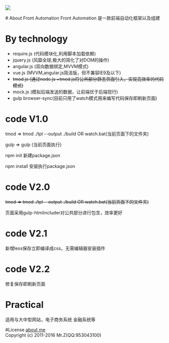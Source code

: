 <p><img src="http://wuzuoyi.com/123.png"></p>
# About Front Automation
Front Automation 是一款前端自动化框架以及组建

# By technology
<ul>
<li>require.js (代码模块化,利用脚本加载依赖)</li>
<li>jquery.js (风靡全球,极大的简化了对DOM的操作)</li>
<li>angular.js (双向数据绑定,MVVM模式)</li>
<li>vue.js (MVVM,angular.js简洁版，但不兼容IE9及以下)</li>
<li><del>tmod.js (通过node.js +tmod.js将公共部分静态页面引入，实现高效率的代码模式)</del></li>
<li>mock.js (模拟后端发送的数据，让前端优于后端现行) </li>
<li>gulp browser-sync(目前只用了watch模式用来编写代码保存即刷新页面)</li>
</ul>

# code V1.0
<p>tmod => tmod ./tpl --output ./build OR watch.bat(当前页面下的文件夹)</p>
<p>gulp => gulp (当前页面执行)</p>
<p>npm init 新建package.json</p>
<p>npm install 安装执行package.json</p>

# code V2.0
<p><del>tmod => tmod ./tpl --output ./build OR watch.bat(当前页面下的文件夹)</del></p>
<p>页面采用gulp-htmlincluder对公共部分进行包含，效率更好</p>

# code V2.1
<p>新增less保存立即编译成css，无需编辑器安装插件</p>

# code V2.2
<p>修复保存即刷新页面</p>




# Practical
<p>适用与大中型网站，电子商务系统 金融系统等</p>


#License
<a href="http://www.webnpm.com/">about me</a><br/>
Copyright (c) 2011-2016 Mr.Z(QQ:953043100)

